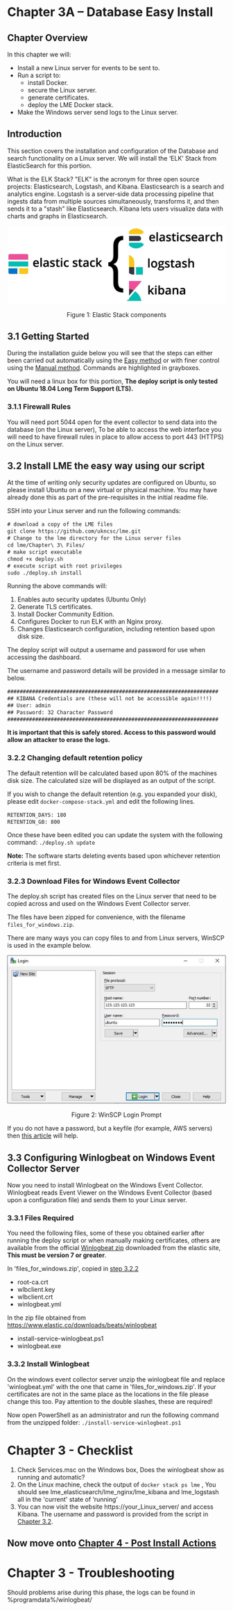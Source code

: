 # Chapter 3A – Database Easy Install

## Chapter Overview
In this chapter we will:
* Install a new Linux server for events to be sent to.
* Run a script to:
    * install Docker.
    * secure the Linux server.
    * generate certificates.
    * deploy the LME Docker stack.
* Make the Windows server send logs to the Linux server.

## Introduction
This section covers the installation and configuration of the Database and search functionality on a Linux server. We will install the ‘ELK’ Stack from ElasticSearch for this portion.


What is the ELK Stack? 
"ELK" is the acronym for three open source projects: Elasticsearch, Logstash, and Kibana. Elasticsearch is a search and analytics engine. Logstash is a server‑side data processing pipeline that ingests data from multiple sources simultaneously, transforms it, and then sends it to a "stash" like Elasticsearch. Kibana lets users visualize data with charts and graphs in Elasticsearch.
  

![Elkstack components](elkstack.jpg)
<p align="center">
Figure 1: Elastic Stack components
</p>



## 3.1 Getting Started
During the installation guide below you will see that the steps can either been carried out automatically using the [Easy method](chapter3-easy.md) or with finer control using the [Manual method](chapter3-manual.md). Commands are highlighted in grayboxes.

You will need a linux box for this portion, **The deploy script is only tested on Ubuntu 18.04 Long Term Support (LTS).**

### 3.1.1 Firewall Rules
You will need port 5044 open for the event collector to send data into the database (on the Linux server), To be able to access the web interface you will need to have firewall rules in place to allow access to port 443 (HTTPS) on the Linux server.


## 3.2 Install LME the easy way using our script

At the time of writing only security updates are configured on Ubuntu, so please install Ubuntu on a new virtual or physical machine. You may have already done this as part of the pre-requisites in the initial readme file.

SSH into your Linux server and run the following commands:

```
# download a copy of the LME files
git clone https://github.com/ukncsc/lme.git
# Change to the lme directory for the Linux server files
cd lme/Chapter\ 3\ Files/
# make script executable
chmod +x deploy.sh
# execute script with root privileges
sudo ./deploy.sh install
```

Running the above commands will:
1) Enables auto security updates (Ubuntu Only)
2) Generate TLS certificates.
3) Install Docker Community Edition.
4) Configures Docker to run ELK with an Nginx proxy.
5) Changes Elasticsearch configuration, including retention based upon disk size.


The deploy script will output a username and password for use when accessing the dashboard. 

The username and password details will be provided in a message similar to below.

```
####################################################################
## KIBANA Credentials are (these will not be accessible again!!!!)                
## User: admin
## Password: 32 Character Password
####################################################################
```
**It is important that this is safely stored. Access to this password would allow an attacker to erase the logs.**

### 3.2.2 Changing default retention policy
The default retention will be calculated based upon 80% of the machines disk size. The calculated size will be displayed as an output of the script.

If you wish to change the default retention (e.g. you expanded your disk), please edit ```docker-compose-stack.yml``` and edit the following lines.
```
RETENTION_DAYS: 180  
RETENTION_GB: 800
```
Once these have been edited you can update the system with the following command: ```./deploy.sh update```

**Note:** The software starts deleting events based upon whichever retention criteria is met first.

### 3.2.3 Download Files for Windows Event Collector

The deploy.sh script has created files on the Linux server that need to be copied across and used on the Windows Event Collector server.

The files have been zipped for convenience, with the filename ``` files_for_windows.zip ```.

There are many ways you can copy files to and from Linux servers, WinSCP is used in the example below.

![WinSCP Login Prompt](winscp.jpg)
<p align="center">
Figure 2: WinSCP Login Prompt
</p>

If you do not have a password, but a keyfile (for example, AWS servers) then [this article](https://docs.aws.amazon.com/transfer/latest/userguide/getting-started-use-the-service.html) will help.



## 3.3 Configuring Winlogbeat on Windows Event Collector Server

Now you need to install Winlogbeat on the Windows Event Collector. Winlogbeat reads Event Viewer on the Windows Event Collector (based upon a configuration file) and sends them to your Linux server.

### 3.3.1 Files Required

You need the following files, some of these you obtained earlier after running the deploy script or when manually making certificates, others are available from the official [Winlogbeat zip](https://www.elastic.co/downloads/beats/winlogbeat) downloaded from the elastic site, **This must be version 7 or greater**.

In 'files_for_windows.zip', copied in [step 3.2.2](#323-download-files-for-windows-event-collector)
* root-ca.crt
* wlbclient.key
* wlbclient.crt
* winlogbeat.yml 

In the zip file obtained from https://www.elastic.co/downloads/beats/winlogbeat
* install-service-winlogbeat.ps1
* winlogbeat.exe 

### 3.3.2 Install Winlogbeat
On the windows event collector server unzip the winlogbeat file and replace 'winlogbeat.yml' with the one that came in 'files_for_windows.zip'.
If your certificates are not in the same place as the locations in the file please change this too. Pay attention to the double slashes, these are required!

Now open PowerShell as an administrator and run the following command from the unzipped folder: ```./install-service-winlogbeat.ps1```


# Chapter 3 - Checklist

1. Check Services.msc on the Windows box, Does the winlogbeat show as running and automatic?
2. On the Linux machine, check the output of ```docker stack ps lme``` , You should see lme_elasticsearch/lme_nginx/lme_kibana and lme_logstash all in the 'current' state of ‘running’
3. You can now visit the website https://your_Linux_server/ and access Kibana. The username and password is provided from the script in [Chapter 3.2](#32-install-lme-the-easy-way-using-our-script).

## Now move onto [Chapter 4 - Post Install Actions ](chapter4.md)


# Chapter 3 - Troubleshooting
Should problems arise during this phase, the logs can be found in %programdata%/winlogbeat/
